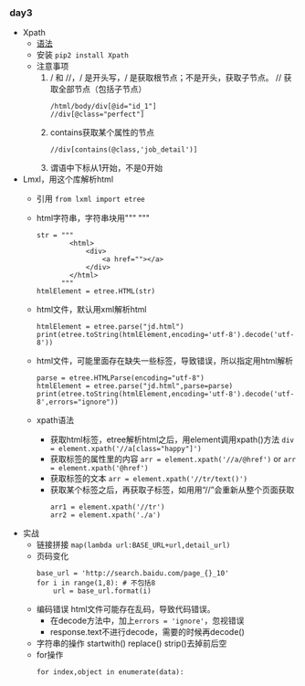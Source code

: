 ### day3

- Xpath
	- [语法](https://www.w3school.com.cn/xpath/xpath_syntax.asp)
	- 安装 
		`pip2 install Xpath`
	- 注意事项
		1. / 和 //，/ 是开头写，/ 是获取根节点；不是开头，获取子节点。 // 获取全部节点（包括子节点）
			```
			/html/body/div[@id="id_1"]
			//div[@class="perfect"]
			```
		2. contains获取某个属性的节点
			```
			//div[contains(@class,'job_detail')]
			```
		3. 谓语中下标从1开始，不是0开始
- Lmxl，用这个库解析html
	- 引用
		`from lxml import etree`
	- html字符串，字符串块用""" """
		```
		str = """
				<html>
					<div>
						<a href=""></a>
					</div>
				</html>
			  """
		htmlElement = etree.HTML(str)
		```

	- html文件，默认用xml解析html
		```
		htmlElement = etree.parse("jd.html")
		print(etree.toString(htmlElement,encoding='utf-8').decode('utf-8'))
		```
	- html文件，可能里面存在缺失一些标签，导致错误，所以指定用html解析
		```
		parse = etree.HTMLParse(encoding="utf-8")
		htmlElement = etree.parse("jd.html",parse=parse)
		print(etree.toString(htmlElement,encoding='utf-8').decode('utf-8',errors="ignore"))
		```
	- xpath语法
		- 获取html标签，etree解析html之后，用element调用xpath()方法
			`div = element.xpath('//a[class="happy"]')`
		- 获取标签的属性里的内容
			`arr = element.xpath('//a/@href')`
		or 
			`arr = element.xpath('@href')`
		- 获取标签的文本
			`arr = element.xpath('//tr/text()')`
		- 获取某个标签之后，再获取子标签，如用用“//”会重新从整个页面获取
			```
			arr1 = element.xpath('//tr')
			arr2 = element.xpath('./a')
			```
- 实战
	- 链接拼接
		`map(lambda url:BASE_URL+url,detail_url)`
	- 页码变化
		```
		base_url = 'http://search.baidu.com/page_{}_10'
		for i in range(1,8): # 不包括8
			url = base_url.format(i)
		```
	- 编码错误
		html文件可能存在乱码，导致代码错误。
		- 在decode方法中，加上`errors = 'ignore'`，忽视错误
		- response.text不进行decode，需要的时候再decode()
	- 字符串的操作
		startwith()
		replace()
		strip()去掉前后空
	- for操作
		```
		for index,object in enumerate(data):
		```
